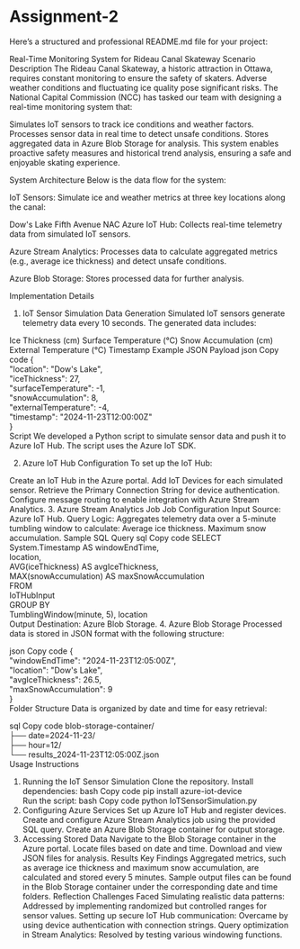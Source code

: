# Assignment-2

Here’s a structured and professional README.md file for your project:

Real-Time Monitoring System for Rideau Canal Skateway
Scenario Description
The Rideau Canal Skateway, a historic attraction in Ottawa, requires constant monitoring to ensure the safety of skaters. Adverse weather conditions and fluctuating ice quality pose significant risks. The National Capital Commission (NCC) has tasked our team with designing a real-time monitoring system that:

Simulates IoT sensors to track ice conditions and weather factors.
Processes sensor data in real time to detect unsafe conditions.
Stores aggregated data in Azure Blob Storage for analysis.
This system enables proactive safety measures and historical trend analysis, ensuring a safe and enjoyable skating experience.

System Architecture
Below is the data flow for the system:

IoT Sensors: Simulate ice and weather metrics at three key locations along the canal:

Dow's Lake
Fifth Avenue
NAC
Azure IoT Hub: Collects real-time telemetry data from simulated IoT sensors.

Azure Stream Analytics: Processes data to calculate aggregated metrics (e.g., average ice thickness) and detect unsafe conditions.

Azure Blob Storage: Stores processed data for further analysis.


Implementation Details
1. IoT Sensor Simulation
Data Generation
Simulated IoT sensors generate telemetry data every 10 seconds. The generated data includes:

Ice Thickness (cm)
Surface Temperature (°C)
Snow Accumulation (cm)
External Temperature (°C)
Timestamp
Example JSON Payload
json
Copy code
{  
  "location": "Dow's Lake",  
  "iceThickness": 27,  
  "surfaceTemperature": -1,  
  "snowAccumulation": 8,  
  "externalTemperature": -4,  
  "timestamp": "2024-11-23T12:00:00Z"  
}  
Script
We developed a Python script to simulate sensor data and push it to Azure IoT Hub. The script uses the Azure IoT SDK.

2. Azure IoT Hub Configuration
To set up the IoT Hub:

Create an IoT Hub in the Azure portal.
Add IoT Devices for each simulated sensor.
Retrieve the Primary Connection String for device authentication.
Configure message routing to enable integration with Azure Stream Analytics.
3. Azure Stream Analytics Job
Job Configuration
Input Source: Azure IoT Hub.
Query Logic: Aggregates telemetry data over a 5-minute tumbling window to calculate:
Average ice thickness.
Maximum snow accumulation.
Sample SQL Query
sql
Copy code
SELECT  
    System.Timestamp AS windowEndTime,  
    location,  
    AVG(iceThickness) AS avgIceThickness,  
    MAX(snowAccumulation) AS maxSnowAccumulation  
FROM  
    IoTHubInput  
GROUP BY  
    TumblingWindow(minute, 5), location  
Output Destination: Azure Blob Storage.
4. Azure Blob Storage
Processed data is stored in JSON format with the following structure:

json
Copy code
{  
  "windowEndTime": "2024-11-23T12:05:00Z",  
  "location": "Dow's Lake",  
  "avgIceThickness": 26.5,  
  "maxSnowAccumulation": 9  
}  
Folder Structure
Data is organized by date and time for easy retrieval:

sql
Copy code
blob-storage-container/  
  ├── date=2024-11-23/  
      ├── hour=12/  
          └── results_2024-11-23T12:05:00Z.json  
Usage Instructions
1. Running the IoT Sensor Simulation
Clone the repository.
Install dependencies:
bash
Copy code
pip install azure-iot-device  
Run the script:
bash
Copy code
python IoTSensorSimulation.py  
2. Configuring Azure Services
Set up Azure IoT Hub and register devices.
Create and configure Azure Stream Analytics job using the provided SQL query.
Create an Azure Blob Storage container for output storage.
3. Accessing Stored Data
Navigate to the Blob Storage container in the Azure portal.
Locate files based on date and time.
Download and view JSON files for analysis.
Results
Key Findings
Aggregated metrics, such as average ice thickness and maximum snow accumulation, are calculated and stored every 5 minutes.
Sample output files can be found in the Blob Storage container under the corresponding date and time folders.
Reflection
Challenges Faced
Simulating realistic data patterns: Addressed by implementing randomized but controlled ranges for sensor values.
Setting up secure IoT Hub communication: Overcame by using device authentication with connection strings.
Query optimization in Stream Analytics: Resolved by testing various windowing functions.
